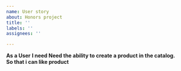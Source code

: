 ```yaml
---
name: User story
about: Honors project
title: ''
labels: ''
assignees: ''

---
```


**As a User**
 **I need   Need the ability to create a product in the catalog.**  
 **So that i can like product**
